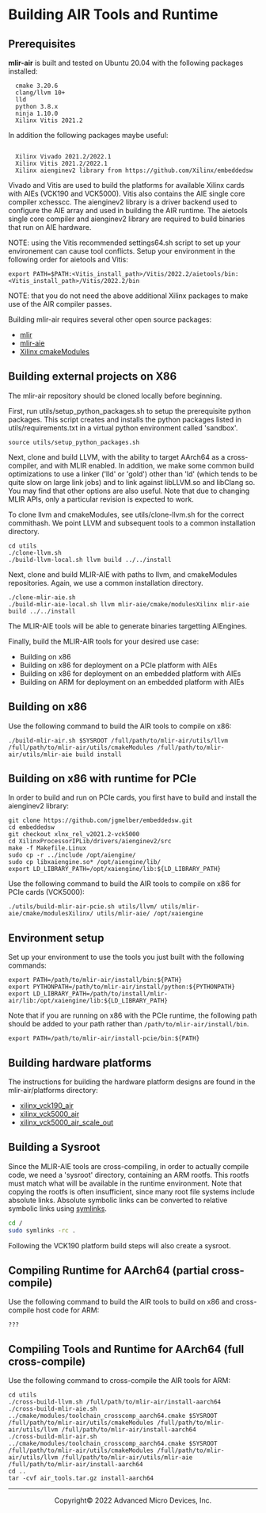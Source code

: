 # Building AIR Tools and Runtime

## Prerequisites

**mlir-air** is built and tested on Ubuntu 20.04 with the following packages installed:
```
  cmake 3.20.6
  clang/llvm 10+
  lld
  python 3.8.x
  ninja 1.10.0
  Xilinx Vitis 2021.2 
```

In addition the following packages maybe useful: 

```

  Xilinx Vivado 2021.2/2022.1
  Xilinx Vitis 2021.2/2022.1
  Xilinx aienginev2 library from https://github.com/Xilinx/embeddedsw

```
Vivado and Vitis are used to build the platforms for available Xilinx cards with AIEs (VCK190 and VCK5000). Vitis also contains the AIE single core compiler xchesscc. The aienginev2 library is a driver backend used to configure the AIE array and used in building the AIR runtime. The aietools single core compiler and aienginev2 library are required to build binaries that run on AIE hardware.

NOTE: using the Vitis recommended settings64.sh script to set up your environement can cause tool conflicts. Setup your environment in the following order for aietools and Vitis:

```
export PATH=$PATH:<Vitis_install_path>/Vitis/2022.2/aietools/bin:<Vitis_install_path>/Vitis/2022.2/bin
```

NOTE: that you do not need the above additional Xilinx packages to make use of the AIR compiler passes. 

Building mlir-air requires several other open source packages:
  - [mlir](https://github.com/llvm/llvm-project/tree/main/mlir)
  - [mlir-aie](https://github.com/Xilinx/mlir-aie)
  - [Xilinx cmakeModules](https://github.com/Xilinx/cmakeModules)

## Building external projects on X86

The mlir-air repository should be cloned locally before beginning. 

First, run utils/setup_python_packages.sh to setup the prerequisite python packages. This script creates and installs the python packages listed in utils/requirements.txt in a virtual python environment called 'sandbox'.

```
source utils/setup_python_packages.sh
```

Next, clone and build LLVM, with the ability to target AArch64 as a cross-compiler, and with MLIR enabled. In addition, we make some common build optimizations to use a linker ('lld' or 'gold') other than 'ld' (which tends to be quite slow on large link jobs) and to link against libLLVM.so and libClang so. You may find that other options are also useful. Note that due to changing MLIR APIs, only a particular revision is expected to work.

To clone llvm and cmakeModules, see utils/clone-llvm.sh for the correct commithash. We point LLVM and subsequent tools to a common installation directory. 

```
cd utils
./clone-llvm.sh
./build-llvm-local.sh llvm build ../../install
```

Next, clone and build MLIR-AIE with paths to llvm, and cmakeModules repositories. Again, we use a common installation directory.

```
./clone-mlir-aie.sh
./build-mlir-aie-local.sh llvm mlir-aie/cmake/modulesXilinx mlir-aie build ../../install
```

The MLIR-AIE tools will be able to generate binaries targetting AIEngines.

Finally, build the MLIR-AIR tools for your desired use case: 

- Building on x86
- Building on x86 for deployment on a PCIe platform with AIEs
- Building on x86 for deployment on an embedded platform with AIEs
- Building on ARM for deployment on an embedded platform with AIEs

## Building on x86

Use the following command to build the AIR tools to compile on x86:

```
./build-mlir-air.sh $SYSROOT /full/path/to/mlir-air/utils/llvm /full/path/to/mlir-air/utils/cmakeModules /full/path/to/mlir-air/utils/mlir-aie build install
```

## Building on x86 with runtime for PCIe 

In order to build and run on PCIe cards, you first have to build and install the aienginev2 library:

```
git clone https://github.com/jgmelber/embeddedsw.git
cd embeddedsw
git checkout xlnx_rel_v2021.2-vck5000
cd XilinxProcessorIPLib/drivers/aienginev2/src
make -f Makefile.Linux
sudo cp -r ../include /opt/aiengine/
sudo cp libxaiengine.so* /opt/aiengine/lib/
export LD_LIBRARY_PATH=/opt/xaiengine/lib:${LD_LIBRARY_PATH}
```

Use the following command to build the AIR tools to compile on x86 for PCIe cards (VCK5000):

```
./utils/build-mlir-air-pcie.sh utils/llvm/ utils/mlir-aie/cmake/modulesXilinx/ utils/mlir-aie/ /opt/xaiengine
```

## Environment setup

Set up your environment to use the tools you just built with the following commands:

```
export PATH=/path/to/mlir-air/install/bin:${PATH}
export PYTHONPATH=/path/to/mlir-air/install/python:${PYTHONPATH}
export LD_LIBRARY_PATH=/path/to/install/mlir-air/lib:/opt/xaiengine/lib:${LD_LIBRARY_PATH}
```

Note that if you are running on x86 with the PCIe runtime, the following path should be added to your path rather than `/path/to/mlir-air/install/bin`. 
```
export PATH=/path/to/mlir-air/install-pcie/bin:${PATH}
```

## Building hardware platforms

The instructions for building the hardware platform designs are found in the mlir-air/platforms directory:

- [xilinx_vck190_air](platforms/xilinx_vck190_air)
- [xilinx_vck5000_air](platforms/xilinx_vck5000_air)
- [xilinx_vck5000_air_scale_out](platforms/xilinx_vck5000_air_scale_out)

## Building a Sysroot

Since the MLIR-AIE tools are cross-compiling, in order to actually compile code, we need a 'sysroot' directory,
containing an ARM rootfs.  This rootfs must match what will be available in the runtime environment.
Note that copying the rootfs is often insufficient, since many root file systems include absolute links.
Absolute symbolic links can be converted to relative symbolic links using [symlinks](https://github.com/brandt/symlinks).

```sh
cd /
sudo symlinks -rc .
```
Following the VCK190 platform build steps will also create a sysroot.

## Compiling Runtime for AArch64 (partial cross-compile)

Use the following command to build the AIR tools to build on x86 and cross-compile host code for ARM:

```
???
```

## Compiling Tools and Runtime for AArch64 (full cross-compile)

Use the following command to cross-compile the AIR tools for ARM:

```
cd utils
./cross-build-llvm.sh /full/path/to/mlir-air/install-aarch64
./cross-build-mlir-aie.sh ../cmake/modules/toolchain_crosscomp_aarch64.cmake $SYSROOT /full/path/to/mlir-air/utils/cmakeModules /full/path/to/mlir-air/utils/llvm /full/path/to/mlir-air/install-aarch64 
./cross-build-mlir-air.sh ../cmake/modules/toolchain_crosscomp_aarch64.cmake $SYSROOT /full/path/to/mlir-air/utils/cmakeModules /full/path/to/mlir-air/utils/llvm /full/path/to/mlir-air/utils/mlir-aie /full/path/to/mlir-air/install-aarch64
cd ..
tar -cvf air_tools.tar.gz install-aarch64
```

-----

<p align="center">Copyright&copy; 2022 Advanced Micro Devices, Inc.</p>
